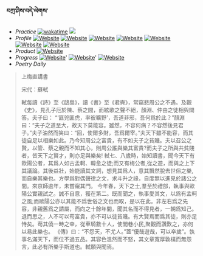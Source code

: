 ### བཀྲ་ཤིས་བདེ་ལེགས་ 
- _Practice_	[![wakatime](https://wakatime.com/badge/user/5043ee4a-e361-4607-9d47-d557f2005d05.svg)](https://wakatime.com/dashboard)	<a href="https://wakatime.com/@5043ee4a-e361-4607-9d47-d557f2005d05"><img src="https://wakatime.com/share/@IvanAXu/19fb35f7-7adc-48f4-860b-843373818e62.png" /></a> 
- _Profile_	[![Website](https://img.shields.io/website?label=&up_color=orange&up_message=Tianchi&url=https%3A%2F%2Fshields.io)](https://tianchi.aliyun.com/home/science/scienceDetail?userId=1095279182618)	[![Website](https://img.shields.io/website?label=&up_color=violet&up_message=AIstudio&url=https%3A%2F%2Fshields.io)](https://aistudio.baidu.com/aistudio/personalcenter/thirdview/979775)	[![Website](https://img.shields.io/website?label=&up_color=blue&up_message=Kaggle&url=https%3A%2F%2Fshields.io)](https://www.kaggle.com/ivanxu/)	[![Website](https://img.shields.io/website?label=&up_color=gay&up_message=Yuque&url=https%3A%2F%2Fshields.io)](https://www.yuque.com/ivanaxu)	[![Website](https://img.shields.io/website?label=&up_color=brown&up_message=Leetcode&url=https%3A%2F%2Fshields.io)](https://leetcode.cn/u/ivanaxu)	[![Website](https://img.shields.io/website?label=&up_color=red&up_message=Gitee&url=https%3A%2F%2Fshields.io)](https://gitee.com/IvanaXu)	[![Website](https://img.shields.io/website?label=&up_color=yellow&up_message=Monkeytype&url=https%3A%2F%2Fshields.io)](https://monkeytype.com/profile/IvanaXu) 
- _Product_	[![Website](https://img.shields.io/website?label=update&up_color=blue&up_message=EDA&url=https%3A%2F%2Fshields.io)](http://eda.tangjt.cn/) 
- _Progress_	[![Website](https://img.shields.io/website?label=&up_color=black&up_message=APTOS2021&url=https%3A%2F%2Fshields.io)](https://github.com/IvanaXu/APTOS2021/)'	[![Website](https://img.shields.io/website?label=&up_color=black&up_message=EDA&url=https%3A%2F%2Fshields.io)](https://github.com/IvanaXu/EDA/)'	[![Website](https://img.shields.io/website?label=&up_color=black&up_message=AICAS2024&url=https%3A%2F%2Fshields.io)](https://github.com/IvanaXu/AICAS2024/) 
- _Poetry Daily_ 


> 上梅直講書
> 
> 宋代：蘇軾 
> 
> 軾每讀《詩》至《鴟梟》，讀《書》至《君奭》，常竊悲周公之不遇。及觀《史》，見孔子厄於陳、蔡之間，而絃歌之聲不絕，顏淵、仲由之徒相與問答。夫子曰： “‘匪兕匪虎，率彼曠野’，吾道非邪，吾何爲於此？”顏淵曰：“夫子之道至大，故天下莫能容。雖然，不容何病？不容然後見君子。”夫子油然而笑曰：“回，使爾多財，吾爲爾宰。”夫天下雖不能容，而其徒自足以相樂如此。乃今知周公之富貴，有不如夫子之貧賤。夫以召公之賢，以管、蔡之親而不知其心，則周公誰與樂其富貴?而夫子之所與共貧賤者，皆天下之賢才，則亦足與樂矣! 軾七、八歲時，始知讀書，聞今天下有歐陽公者，其爲人如古孟軻、韓愈之徒;而又有梅公者,從之遊，而與之上下其議論。其後益壯，始能讀其文詞，想見其爲人，意其飄然脫去世俗之樂,而自樂其樂也。方學爲對偶聲律之文，求斗升之祿，自度無以進見於諸公之間。來京師逾年，未嘗窺其門。 今年春，天下之士,羣至於禮部，執事與歐陽公實親試之。誠不自意，獲在第二。既而聞之，執事愛其文，以爲有孟軻之風;而歐陽公亦以其能不爲世俗之文也而取，是以在此。非左右爲之先容，非親舊爲之請屬，而向之十餘年間，聞其名而不得見者，一朝爲知己。退而思之，人不可以苟富貴，亦不可以徒貧賤。有大賢焉而爲其徒，則亦足恃矣。苟其僥一時之幸，從車騎數十人，使閭巷小民,聚觀而讚歎之，亦何以易此樂也。 《傳》曰：“不怨天，不尤人。”蓋“優哉遊哉，可以卒歲”。執事名滿天下，而位不過五品。其容色溫然而不怒，其文章寬厚敦樸而無怨言，此必有所樂乎斯道也。軾願與聞焉。
>
